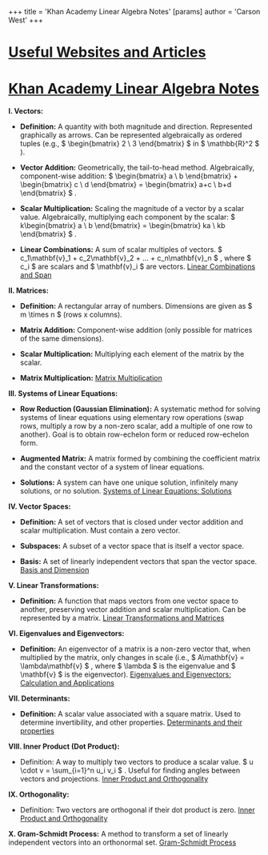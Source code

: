 +++
 title = 'Khan Academy Linear Algebra Notes'
[params]
	author = 'Carson West'
+++
# [Useful Websites and Articles](./../useful-websites-and-articles/)
# [Khan Academy Linear Algebra Notes](./../khan-academy-linear-algebra-notes/)

**I. Vectors:**

* **Definition:** A quantity with both magnitude and direction.  Represented graphically as arrows.  Can be represented algebraically as ordered tuples (e.g.,  $ \begin{bmatrix} 2 \\ 3 \end{bmatrix} $  in  $ \mathbb{R}^2 $ ).

* **Vector Addition:**  Geometrically, the tail-to-head method. Algebraically, component-wise addition:   $ \begin{bmatrix} a \\ b \end{bmatrix} + \begin{bmatrix} c \\ d \end{bmatrix} = \begin{bmatrix} a+c \\ b+d \end{bmatrix} $ .

* **Scalar Multiplication:**  Scaling the magnitude of a vector by a scalar value. Algebraically, multiplying each component by the scalar:  $ k\begin{bmatrix} a \\ b \end{bmatrix} = \begin{bmatrix} ka \\ kb \end{bmatrix} $ .

* **Linear Combinations:**  A sum of scalar multiples of vectors.   $ c_1\mathbf{v}_1 + c_2\mathbf{v}_2 + ... + c_n\mathbf{v}_n $ , where  $ c_i $  are scalars and  $ \mathbf{v}_i $  are vectors. [Linear Combinations and Span](./../linear-combinations-and-span/)


**II. Matrices:**

* **Definition:** A rectangular array of numbers.  Dimensions are given as  $ m \times n $  (rows x columns).

* **Matrix Addition:** Component-wise addition (only possible for matrices of the same dimensions).

* **Scalar Multiplication:** Multiplying each element of the matrix by the scalar.

* **Matrix Multiplication:** [Matrix Multiplication](./../matrix-multiplication/)


**III. Systems of Linear Equations:**

* **Row Reduction (Gaussian Elimination):**  A systematic method for solving systems of linear equations using elementary row operations (swap rows, multiply a row by a non-zero scalar, add a multiple of one row to another).  Goal is to obtain row-echelon form or reduced row-echelon form.

* **Augmented Matrix:** A matrix formed by combining the coefficient matrix and the constant vector of a system of linear equations.

* **Solutions:**  A system can have one unique solution, infinitely many solutions, or no solution. [Systems of Linear Equations: Solutions](./../systems-of-linear-equations:-solutions/)


**IV. Vector Spaces:**

* **Definition:** A set of vectors that is closed under vector addition and scalar multiplication.  Must contain a zero vector.

* **Subspaces:**  A subset of a vector space that is itself a vector space.

* **Basis:** A set of linearly independent vectors that span the vector space.  [Basis and Dimension](./../basis-and-dimension/)


**V. Linear Transformations:**

* **Definition:** A function that maps vectors from one vector space to another, preserving vector addition and scalar multiplication.  Can be represented by a matrix. [Linear Transformations and Matrices](./../linear-transformations-and-matrices/)


**VI. Eigenvalues and Eigenvectors:**

* **Definition:**  An eigenvector of a matrix is a non-zero vector that, when multiplied by the matrix, only changes in scale (i.e.,  $ A\mathbf{v} = \lambda\mathbf{v} $ , where  $ \lambda $  is the eigenvalue and  $ \mathbf{v} $  is the eigenvector). [Eigenvalues and Eigenvectors: Calculation and Applications](./../eigenvalues-and-eigenvectors:-calculation-and-applications/)


**VII.  Determinants:**

* **Definition:** A scalar value associated with a square matrix.  Used to determine invertibility, and other properties. [Determinants and their properties](./../determinants-and-their-properties/)


**VIII.  Inner Product (Dot Product):**

* Definition: A way to multiply two vectors to produce a scalar value.   $ u \cdot v = \sum_{i=1}^n u_i v_i $ .   Useful for finding angles between vectors and projections. [Inner Product and Orthogonality](./../inner-product-and-orthogonality/)


**IX. Orthogonality:**

* Definition: Two vectors are orthogonal if their dot product is zero.  [Inner Product and Orthogonality](./../inner-product-and-orthogonality/)


**X. Gram-Schmidt Process:**  A method to transform a set of linearly independent vectors into an orthonormal set. [Gram-Schmidt Process](./../gram-schmidt-process/)
